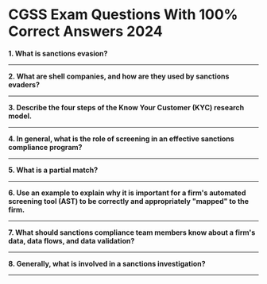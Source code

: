 # CGSS Exam Questions With 100% Correct Answers 2024

**1. What is sanctions evasion?**

***
**2. What are shell companies, and how are they used by sanctions evaders?**

***
**3. Describe the four steps of the Know Your Customer (KYC) research model.**

***
**4. In general, what is the role of screening in an effective sanctions compliance program?**

***
**5. What is a partial match?**

***
**6. Use an example to explain why it is important for a firm's automated screening tool (AST) to be correctly and appropriately "mapped" to the firm.**

***
**7. What should sanctions compliance team members know about a firm's data, data flows, and data validation?**

***
**8. Generally, what is involved in a sanctions investigation?**

***
